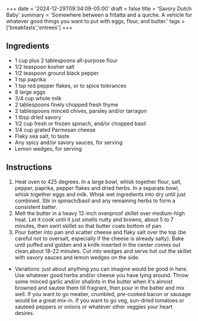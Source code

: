 +++
date = '2024-12-29T09:34:09-05:00'
draft = false
title = 'Savory Dutch Baby'
summary = 'Somewhere between a fritatta and a quiche. A vehicle for whatever good things you want to put with eggs, flour, and butter.'
tags = ['breakfasts','entrees']
+++

## Ingredients

- 1 cup plus 2 tablespoons all-purpose flour
- 1/2 teaspoon kosher salt
- 1/2 teaspoon ground black pepper
- 1 tsp paprika
- 1 tsp red pepper flakes, or to spice tolerances
- 8 large eggs
- 3/4 cup whole milk
- 2 tablespoons finely chopped fresh thyme
- 2 tablespoons minced chives, parsley and/or tarragon
- 1 tbsp dried savory
- 1/2 cup fresh or frozen spinach, and/or chopped basil
- 1/4 cup grated Parmesan cheese
- Flaky sea salt, to taste
- Any spicy and/or savory sauces, for serving
- Lemon wedges, for serving

## Instructions

1. Heat oven to 425 degrees. In a large bowl, whisk together flour, salt, pepper, paprika, pepper flakes and dried herbs. In a separate bowl, whisk together eggs and milk. Whisk wet ingredients into dry until just combined. Stir in spinach/basil and any remaining herbs to form a consistent batter.
2. Melt the butter in a heavy 12-inch ovenproof skillet over medium-high heat. Let it cook until it just smells nutty and browns, about 5 to 7 minutes, then swirl skillet so that butter coats bottom of pan.
3. Pour batter into pan and scatter cheese and flaky salt over the top (be careful not to oversalt, especially if the cheese is already salty). Bake until puffed and golden and a knife inserted in the center comes out clean,about 18-22 minutes. Cut into wedges and serve hot out the skillet with savory sauces and lemon wedges on the side.

* Variations: just about anything you can imagine would be good in here. Use whatever good herbs and/or cheese you have lying around. Throw some minced garlic and/or shallots in the butter when it's almost browned and sautee them till fragrant, then pour in the batter and mix well. If you want to go meatier, crumbled, pre-cooked bacon or sausage would be a great mix-in. If you want to go veg, sun-dried tomatoes or sauteed peppers or onions or whatever other veggies your heart desires.
